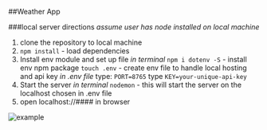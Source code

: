 ##Weather App

###local server directions
*assume user has node installed on local machine*

1. clone the repository to local machine
2. `npm install` - load dependencies
3. Install env module and set up file
_in terminal_
`npm i dotenv -S` - install env npm package
`touch .env` - create env file to handle local hosting and api key
_in .env file_
type: `PORT=8765`
type `KEY=your-unique-api-key`
4. Start the server
_in terminal_
  `nodemon` - this will start the server on the localhost chosen in .env file
5. open localhost://#### in browser

![example](https://cloud.githubusercontent.com/assets/15387439/21964853/cdf0f82c-db21-11e6-856a-a9885c5c6e9a.png)
